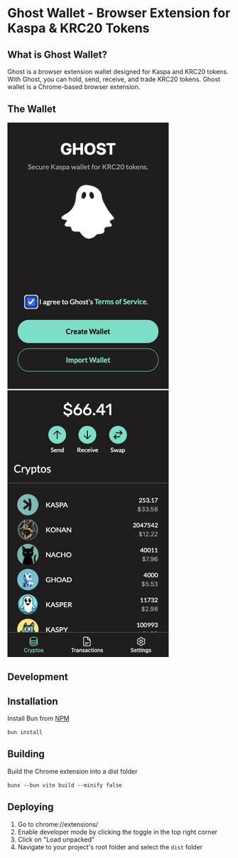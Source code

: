 # Ghost Wallet - Browser Extension for Kaspa & KRC20 Tokens

## What is Ghost Wallet?

Ghost is a browser extension wallet designed for Kaspa and KRC20 tokens. With Ghost,
you can hold, send, receive, and trade KRC20 tokens. Ghost wallet is a Chrome-based browser extension.

## The Wallet

![Ghost Wallet Screenshot](/public/GhostToS.png)
![Ghost Wallet Screenshot 2](/public/GhostWallet.png)

## Development

## Installation

Install Bun from [NPM](https://www.npmjs.com/package/bun)

```
bun install
```

## Building

Build the Chrome extension into a dist folder

```
bunx --bun vite build --minify false
```

## Deploying

1. Go to chrome://extensions/
2. Enable developer mode by clicking the toggle in the top right corner
3. Click on "Load unpacked"
4. Navigate to your project's root folder and select the `dist` folder


